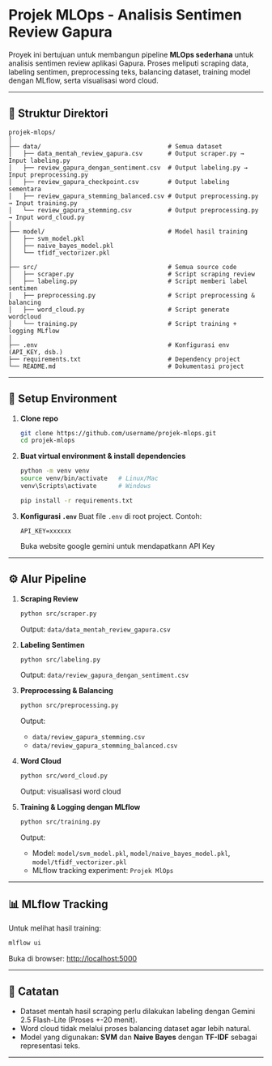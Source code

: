 # Projek MLOps - Analisis Sentimen Review Gapura

Proyek ini bertujuan untuk membangun pipeline **MLOps sederhana** untuk analisis sentimen review aplikasi Gapura.
Proses meliputi scraping data, labeling sentimen, preprocessing teks, balancing dataset, training model dengan MLflow, serta visualisasi word cloud.

---

## 📂 Struktur Direktori

```
projek-mlops/
│
├── data/                                   # Semua dataset
│   ├── data_mentah_review_gapura.csv       # Output scraper.py → Input labeling.py
│   ├── review_gapura_dengan_sentiment.csv  # Output labeling.py → Input preprocessing.py
│   ├── review_gapura_checkpoint.csv        # Output labeling sementara
│   ├── review_gapura_stemming_balanced.csv # Output preprocessing.py → Input training.py
│   └── review_gapura_stemming.csv          # Output preprocessing.py → Input word_cloud.py
│
├── model/                                  # Model hasil training
│   ├── svm_model.pkl
│   ├── naive_bayes_model.pkl
│   └── tfidf_vectorizer.pkl
│
├── src/                                    # Semua source code
│   ├── scraper.py                          # Script scraping review
│   ├── labeling.py                         # Script memberi label sentimen
│   ├── preprocessing.py                    # Script preprocessing & balancing
│   ├── word_cloud.py                       # Script generate wordcloud
│   └── training.py                         # Script training + logging MLflow
│
├── .env                                    # Konfigurasi env (API_KEY, dsb.)
├── requirements.txt                        # Dependency project
└── README.md                               # Dokumentasi project
```

---

## 🚀 Setup Environment

1. **Clone repo**

   ```bash
   git clone https://github.com/username/projek-mlops.git
   cd projek-mlops
   ```

2. **Buat virtual environment & install dependencies**

   ```bash
   python -m venv venv
   source venv/bin/activate   # Linux/Mac
   venv\Scripts\activate      # Windows

   pip install -r requirements.txt
   ```

3. **Konfigurasi `.env`**
   Buat file `.env` di root project. Contoh:

   ```
   API_KEY=xxxxxx 
   ```
   Buka website google gemini untuk mendapatkann API Key

---

## ⚙️ Alur Pipeline

1. **Scraping Review**

   ```bash
   python src/scraper.py
   ```

   Output: `data/data_mentah_review_gapura.csv`

2. **Labeling Sentimen**

   ```bash
   python src/labeling.py
   ```

   Output: `data/review_gapura_dengan_sentiment.csv`

3. **Preprocessing & Balancing**

   ```bash
   python src/preprocessing.py
   ```

   Output:

   * `data/review_gapura_stemming.csv`
   * `data/review_gapura_stemming_balanced.csv`

4. **Word Cloud**

   ```bash
   python src/word_cloud.py
   ```

   Output: visualisasi word cloud

5. **Training & Logging dengan MLflow**

   ```bash
   python src/training.py
   ```

   Output:

   * Model: `model/svm_model.pkl`, `model/naive_bayes_model.pkl`, `model/tfidf_vectorizer.pkl`
   * MLflow tracking experiment: `Projek MlOps`

---

## 📊 MLflow Tracking

Untuk melihat hasil training:

```bash
mlflow ui
```

Buka di browser: [http://localhost:5000](http://localhost:5000)

---

## 📌 Catatan

* Dataset mentah hasil scraping perlu dilakukan labeling dengan Gemini 2.5 Flash-Lite (Proses +-20 menit).
* Word cloud tidak melalui proses balancing dataset agar lebih natural.
* Model yang digunakan: **SVM** dan **Naive Bayes** dengan **TF-IDF** sebagai representasi teks.

---
